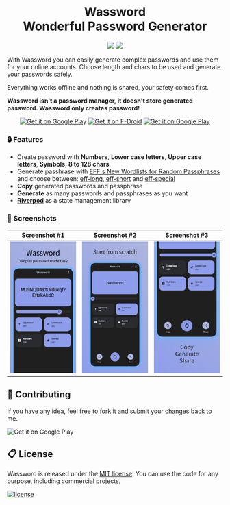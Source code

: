 <div align="center">
  <h1>Wassword<br>Wonderful Password Generator</h1>
  <p align="center">
  <a href="https://dart.dev/"><img src="https://img.shields.io/badge/Dart-0175C2?style=for-the-badge&logo=dart&logoColor=white"></a>
  <a href="https://flutter.dev/"><img src="https://img.shields.io/badge/Flutter-02569B?style=for-the-badge&logo=flutter&logoColor=white"></a>
  </p>
</div>

With Wassword you can easily generate complex passwords and use them for your online accounts. Choose length and chars to be used and generate your passwords safely.

Everything works offline and nothing is shared, your safety comes first.

**Wassword isn't a password manager, it doesn't store generated password. Wassword only creates password!**

<p align="center">
  <a href="https://play.google.com/store/apps/details?id=com.albertobonacina.wassword"><img alt="Get it on Google Play" src="https://img.shields.io/badge/Android-3DDC84?style=for-the-badge&logo=android&logoColor=white" height="50px"/></a>
  <a href="https://f-droid.org/it/packages/com.albertobonacina.wassword/"><img alt="Get it on F-Droid" src="https://img.shields.io/badge/Fdroid-1976D2?style=for-the-badge&logo=fdroid&logoColor=white" height="50px"/></a>
  <a href="https://wassword.albertobonacina.com/"><img alt="Get it on Google Play" src="https://img.shields.io/badge/Netlify-00C7B7?style=for-the-badge&logo=netlify&logoColor=white" height="50px"/></a>
</p>

### 🔒 Features

- Create password with **Numbers**, **Lower case letters**, **Upper case letters**, **Symbols**, **8 to 128 chars**
- Generate passhrase with [EFF's New Wordlists for Random Passphrases](https://www.eff.org/deeplinks/2016/07/new-wordlists-random-passphrases) and choose between: [eff-long](https://github.com/redacted/XKCD-password-generator/blob/master/xkcdpass/static/eff-long), [eff-short](https://github.com/redacted/XKCD-password-generator/blob/master/xkcdpass/static/eff-short) and [eff-special](https://github.com/redacted/XKCD-password-generator/blob/master/xkcdpass/static/eff-special)
- **Copy** generated passwords and passphrase
- **Generate** as many passwords and passphrases as you want
- **[Riverpod](https://riverpod.dev/)** as a state management library

### 📱 Screenshots

| Screenshot #1 | Screenshot #2 | Screenshot #3 |
|-|-|-|
| <img src="screenshot/first.png" width="300"> | <img src="screenshot/second.png" width="300"> | <img src="screenshot/third.png" width="300"> |

## 💎 Contributing

If you have any idea, feel free to fork it and submit your changes back to me.

<img alt="Get it on Google Play" src="https://img.shields.io/badge/Ask%20me-anything-1abc9c.svg" />

## 📋 License

Wassword is released under the [MIT license](LICENSE.md). You can use the code for any purpose, including commercial projects.

[![license](https://img.shields.io/badge/License-MIT-yellow.svg)](https://opensource.org/licenses/MIT)
